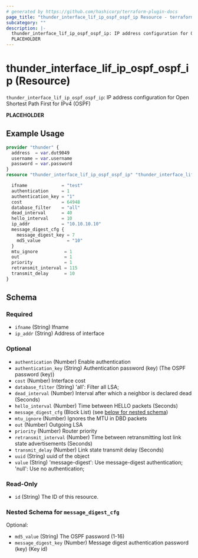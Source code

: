 ```yaml
---
# generated by https://github.com/hashicorp/terraform-plugin-docs
page_title: "thunder_interface_lif_ip_ospf_ospf_ip Resource - terraform-provider-thunder"
subcategory: ""
description: |-
  thunder_interface_lif_ip_ospf_ospf_ip: IP address configuration for Open Shortest Path First for IPv4 (OSPF)
  PLACEHOLDER
---
```


# thunder_interface_lif_ip_ospf_ospf_ip (Resource)

`thunder_interface_lif_ip_ospf_ospf_ip`: IP address configuration for Open Shortest Path First for IPv4 (OSPF)

__PLACEHOLDER__

## Example Usage

```terraform
provider "thunder" {
  address  = var.dut9049
  username = var.username
  password = var.password
}
resource "thunder_interface_lif_ip_ospf_ospf_ip" "thunder_interface_lif_ip_ospf_ospf_ip" {

  ifname             = "test"
  authentication     = 1
  authentication_key = "1"
  cost               = 64948
  database_filter    = "all"
  dead_interval      = 40
  hello_interval     = 10
  ip_addr            = "10.10.10.10"
  message_digest_cfg {
    message_digest_key = 7
    md5_value          = "10"
  }
  mtu_ignore          = 1
  out                 = 1
  priority            = 1
  retransmit_interval = 115
  transmit_delay      = 10
}
```

<!-- schema generated by tfplugindocs -->
## Schema

### Required

- `ifname` (String) Ifname
- `ip_addr` (String) Address of interface

### Optional

- `authentication` (Number) Enable authentication
- `authentication_key` (String) Authentication password (key) (The OSPF password (key))
- `cost` (Number) Interface cost
- `database_filter` (String) 'all': Filter all LSA;
- `dead_interval` (Number) Interval after which a neighbor is declared dead (Seconds)
- `hello_interval` (Number) Time between HELLO packets (Seconds)
- `message_digest_cfg` (Block List) (see [below for nested schema](#nestedblock--message_digest_cfg))
- `mtu_ignore` (Number) Ignores the MTU in DBD packets
- `out` (Number) Outgoing LSA
- `priority` (Number) Router priority
- `retransmit_interval` (Number) Time between retransmitting lost link state advertisements (Seconds)
- `transmit_delay` (Number) Link state transmit delay (Seconds)
- `uuid` (String) uuid of the object
- `value` (String) 'message-digest': Use message-digest authentication; 'null': Use no authentication;

### Read-Only

- `id` (String) The ID of this resource.

<a id="nestedblock--message_digest_cfg"></a>
### Nested Schema for `message_digest_cfg`

Optional:

- `md5_value` (String) The OSPF password (1-16)
- `message_digest_key` (Number) Message digest authentication password (key) (Key id)


